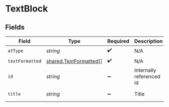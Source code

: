 # TextBlock


## Fields

| Field                                                          | Type                                                           | Required                                                       | Description                                                    | Example                                                        |
| -------------------------------------------------------------- | -------------------------------------------------------------- | -------------------------------------------------------------- | -------------------------------------------------------------- | -------------------------------------------------------------- |
| `atType`                                                       | *string*                                                       | :heavy_check_mark:                                             | N/A                                                            | TextBlockDetail                                                |
| `textFormatted`                                                | [shared.TextFormatted](../../models/shared/textformatted.md)[] | :heavy_check_mark:                                             | N/A                                                            |                                                                |
| `id`                                                           | *string*                                                       | :heavy_minus_sign:                                             | Internally referenced id                                       | 2                                                              |
| `title`                                                        | *string*                                                       | :heavy_minus_sign:                                             | Title                                                          | Baggage Details                                                |